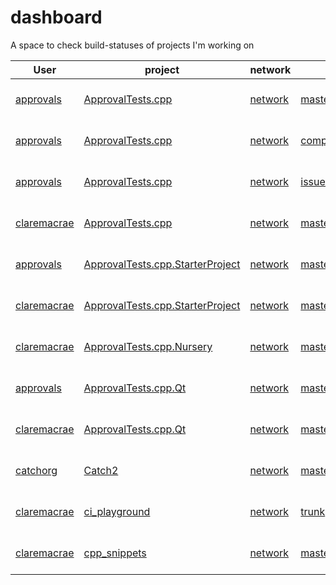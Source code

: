 <a id="top"></a>
# dashboard
A space to check build-statuses of projects I'm working on

| User | project | network | branch | [Travis](https://travis-ci.com/claremacrae/) | [Appveyor](https://ci.appveyor.com/projects) | GitHub |
| ------------- | -------------- | --- | --- | --- | --- | --- |
| [approvals](https://github.com/approvals/) | [ApprovalTests.cpp](https://github.com/approvals/ApprovalTests.cpp/) | [network](https://github.com/approvals/ApprovalTests.cpp/network) | [master](https://github.com/approvals/ApprovalTests.cpp/commits/master) | [![Build Status](https://api.travis-ci.org/approvals/ApprovalTests.cpp.svg?branch=master)](https://travis-ci.org/approvals/ApprovalTests.cpp/branches) | [![Build status](https://ci.appveyor.com/api/projects/status/lf3i76ije89oihi5/branch/master?svg=true)](https://ci.appveyor.com/project/isidore/approvaltests-cpp/branch/master) | [![Build Status](https://github.com/approvals/ApprovalTests.cpp/workflows/build/badge.svg?branch=master)](https://github.com/approvals/ApprovalTests.cpp/actions?query=branch%3Amaster) |
| [approvals](https://github.com/approvals/) | [ApprovalTests.cpp](https://github.com/approvals/ApprovalTests.cpp/) | [network](https://github.com/approvals/ApprovalTests.cpp/network) | [compile_time_ninja_check_74](https://github.com/approvals/ApprovalTests.cpp/commits/compile_time_ninja_check_74) | [![Build Status](https://api.travis-ci.org/approvals/ApprovalTests.cpp.svg?branch=compile_time_ninja_check_74)](https://travis-ci.org/approvals/ApprovalTests.cpp/branches) | [![Build status](https://ci.appveyor.com/api/projects/status/lf3i76ije89oihi5/branch/compile_time_ninja_check_74?svg=true)](https://ci.appveyor.com/project/isidore/approvaltests-cpp/branch/compile_time_ninja_check_74) | [![Build Status](https://github.com/approvals/ApprovalTests.cpp/workflows/build/badge.svg?branch=compile_time_ninja_check_74)](https://github.com/approvals/ApprovalTests.cpp/actions?query=branch%3Acompile_time_ninja_check_74) |
| [approvals](https://github.com/approvals/) | [ApprovalTests.cpp](https://github.com/approvals/ApprovalTests.cpp/) | [network](https://github.com/approvals/ApprovalTests.cpp/network) | [issue38_long_filenames](https://github.com/approvals/ApprovalTests.cpp/commits/issue38_long_filenames) | [![Build Status](https://api.travis-ci.org/approvals/ApprovalTests.cpp.svg?branch=issue38_long_filenames)](https://travis-ci.org/approvals/ApprovalTests.cpp/branches) | [![Build status](https://ci.appveyor.com/api/projects/status/lf3i76ije89oihi5/branch/issue38_long_filenames?svg=true)](https://ci.appveyor.com/project/isidore/approvaltests-cpp/branch/issue38_long_filenames) | [![Build Status](https://github.com/approvals/ApprovalTests.cpp/workflows/build/badge.svg?branch=issue38_long_filenames)](https://github.com/approvals/ApprovalTests.cpp/actions?query=branch%3Aissue38_long_filenames) |
| [claremacrae](https://github.com/claremacrae/) | [ApprovalTests.cpp](https://github.com/claremacrae/ApprovalTests.cpp/) | [network](https://github.com/claremacrae/ApprovalTests.cpp/network) | [master](https://github.com/claremacrae/ApprovalTests.cpp/commits/master) | [![Build Status](https://travis-ci.com/claremacrae/ApprovalTests.cpp.svg?branch=master)](https://travis-ci.com/claremacrae/ApprovalTests.cpp/branches) | [![Build status](https://ci.appveyor.com/api/projects/status/37smtsp3a694okv8/branch/master?svg=true)](https://ci.appveyor.com/project/claremacrae/approvaltests-cpp/branch/master) | [![Build Status](https://github.com/claremacrae/ApprovalTests.cpp/workflows/build/badge.svg?branch=master)](https://github.com/claremacrae/ApprovalTests.cpp/actions?query=branch%3Amaster) |
| [approvals](https://github.com/approvals/) | [ApprovalTests.cpp.StarterProject](https://github.com/approvals/ApprovalTests.cpp.StarterProject/) | [network](https://github.com/approvals/ApprovalTests.cpp.StarterProject/network) | [master](https://github.com/approvals/ApprovalTests.cpp.StarterProject/commits/master) | [![Build Status](https://api.travis-ci.org/approvals/ApprovalTests.cpp.StarterProject.svg?branch=master)](https://travis-ci.org/approvals/ApprovalTests.cpp.StarterProject/branches) | ` ` | [![Build Status](https://github.com/approvals/ApprovalTests.cpp.StarterProject/workflows/build/badge.svg?branch=master)](https://github.com/approvals/ApprovalTests.cpp.StarterProject/actions?query=branch%3Amaster) |
| [claremacrae](https://github.com/claremacrae/) | [ApprovalTests.cpp.StarterProject](https://github.com/claremacrae/ApprovalTests.cpp.StarterProject/) | [network](https://github.com/claremacrae/ApprovalTests.cpp.StarterProject/network) | [master](https://github.com/claremacrae/ApprovalTests.cpp.StarterProject/commits/master) | [![Build Status](https://travis-ci.com/claremacrae/ApprovalTests.cpp.StarterProject.svg?branch=master)](https://travis-ci.com/claremacrae/ApprovalTests.cpp.StarterProject/branches) | [![Build status](https://ci.appveyor.com/api/projects/status/mu8a5uib1ha7sx41/branch/master?svg=true)](https://ci.appveyor.com/project/claremacrae/approvaltests-cpp-starterproject/branch/master) | [![Build Status](https://github.com/claremacrae/ApprovalTests.cpp.StarterProject/workflows/build/badge.svg?branch=master)](https://github.com/claremacrae/ApprovalTests.cpp.StarterProject/actions?query=branch%3Amaster) |
| [claremacrae](https://github.com/claremacrae/) | [ApprovalTests.cpp.Nursery](https://github.com/claremacrae/ApprovalTests.cpp.Nursery/) | [network](https://github.com/claremacrae/ApprovalTests.cpp.Nursery/network) | [master](https://github.com/claremacrae/ApprovalTests.cpp.Nursery/commits/master) | [![Build Status](https://travis-ci.com/claremacrae/ApprovalTests.cpp.Nursery.svg?branch=master)](https://travis-ci.com/claremacrae/ApprovalTests.cpp.Nursery/branches) | [![Build status](https://ci.appveyor.com/api/projects/status/iqtnpa83t13os98v/branch/master?svg=true)](https://ci.appveyor.com/project/claremacrae/approvaltests-cpp-nursery/branch/master) | [![Build Status](https://github.com/claremacrae/ApprovalTests.cpp.Nursery/workflows/build/badge.svg?branch=master)](https://github.com/claremacrae/ApprovalTests.cpp.Nursery/actions?query=branch%3Amaster) |
| [approvals](https://github.com/approvals/) | [ApprovalTests.cpp.Qt](https://github.com/approvals/ApprovalTests.cpp.Qt/) | [network](https://github.com/approvals/ApprovalTests.cpp.Qt/network) | [master](https://github.com/approvals/ApprovalTests.cpp.Qt/commits/master) | [![Build Status](https://travis-ci.com/approvals/ApprovalTests.cpp.Qt.svg?branch=master)](https://travis-ci.com/approvals/ApprovalTests.cpp.Qt/branches) | ` ` | [![Build Status](https://github.com/approvals/ApprovalTests.cpp.Qt/workflows/build/badge.svg?branch=master)](https://github.com/approvals/ApprovalTests.cpp.Qt/actions?query=branch%3Amaster) |
| [claremacrae](https://github.com/claremacrae/) | [ApprovalTests.cpp.Qt](https://github.com/claremacrae/ApprovalTests.cpp.Qt/) | [network](https://github.com/claremacrae/ApprovalTests.cpp.Qt/network) | [master](https://github.com/claremacrae/ApprovalTests.cpp.Qt/commits/master) | [![Build Status](https://travis-ci.com/claremacrae/ApprovalTests.cpp.Qt.svg?branch=master)](https://travis-ci.com/claremacrae/ApprovalTests.cpp.Qt/branches) | [![Build status](https://ci.appveyor.com/api/projects/status/g60qbttap7m5nul2/branch/master?svg=true)](https://ci.appveyor.com/project/claremacrae/approvaltests-cpp-qt/branch/master) | [![Build Status](https://github.com/claremacrae/ApprovalTests.cpp.Qt/workflows/build/badge.svg?branch=master)](https://github.com/claremacrae/ApprovalTests.cpp.Qt/actions?query=branch%3Amaster) |
| [catchorg](https://github.com/catchorg/) | [Catch2](https://github.com/catchorg/Catch2/) | [network](https://github.com/catchorg/Catch2/network) | [master](https://github.com/catchorg/Catch2/commits/master) | [![Build Status](https://api.travis-ci.org/catchorg/Catch2.svg?branch=master)](https://travis-ci.org/catchorg/Catch2/branches) | ` ` | [![Build Status](https://github.com/catchorg/Catch2/workflows/build/badge.svg?branch=master)](https://github.com/catchorg/Catch2/actions?query=branch%3Amaster) |
| [claremacrae](https://github.com/claremacrae/) | [ci_playground](https://github.com/claremacrae/ci_playground/) | [network](https://github.com/claremacrae/ci_playground/network) | [trunk](https://github.com/claremacrae/ci_playground/commits/trunk) | [![Build Status](https://travis-ci.com/claremacrae/ci_playground.svg?branch=trunk)](https://travis-ci.com/claremacrae/ci_playground/branches) | [![Build status](https://ci.appveyor.com/api/projects/status/cbksrgvypq5vksy2/branch/trunk?svg=true)](https://ci.appveyor.com/project/claremacrae/ci-playground/branch/trunk) | [![Build Status](https://github.com/claremacrae/ci_playground/workflows/build/badge.svg?branch=trunk)](https://github.com/claremacrae/ci_playground/actions?query=branch%3Atrunk) |
| [claremacrae](https://github.com/claremacrae/) | [cpp_snippets](https://github.com/claremacrae/cpp_snippets/) | [network](https://github.com/claremacrae/cpp_snippets/network) | [master](https://github.com/claremacrae/cpp_snippets/commits/master) | [![Build Status](https://travis-ci.com/claremacrae/cpp_snippets.svg?branch=master)](https://travis-ci.com/claremacrae/cpp_snippets/branches) | [![Build status](https://ci.appveyor.com/api/projects/status/hqf8xh615dyp3u4l/branch/master?svg=true)](https://ci.appveyor.com/project/claremacrae/cpp-snippets/branch/master) | [![Build Status](https://github.com/claremacrae/cpp_snippets/workflows/build/badge.svg?branch=master)](https://github.com/claremacrae/cpp_snippets/actions?query=branch%3Amaster) |
